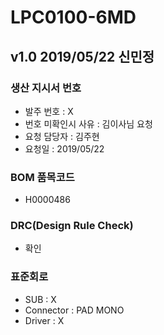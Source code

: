 # LPC0100-6MD

## v1.0 2019/05/22 신민정

### 생산 지시서 번호
* 발주 번호 : X
* 번호 미확인시 사유 : 김이사님 요청
* 요청 담당자 : 김주현
* 요청일 : 2019/05/22

###  BOM 품목코드
* H0000486

### DRC(Design Rule Check)
* 확인

### 표준회로
* SUB : X
* Connector : PAD MONO
* Driver : X
